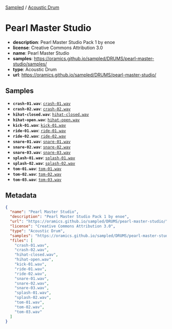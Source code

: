
[Sampled](https://oramics.github.io/sampled) /
[Acoustic Drum](/DRUMS)

# Pearl Master Studio

- __description__: Pearl Master Studio Pack 1 by enoe
- __license__: Creative Commons Attribution 3.0
- __name__: Pearl Master Studio
- __samples__: https://oramics.github.io/sampled/DRUMS/pearl-master-studio/samples/
- __type__: Acoustic Drum
- __url__: https://oramics.github.io/sampled/DRUMS/pearl-master-studio/

## Samples

- __`crash-01.wav`__: [`crash-01.wav`](https://oramics.github.io/sampled/DRUMS/pearl-master-studio/samples/crash-01.wav)
- __`crash-02.wav`__: [`crash-02.wav`](https://oramics.github.io/sampled/DRUMS/pearl-master-studio/samples/crash-02.wav)
- __`hihat-closed.wav`__: [`hihat-closed.wav`](https://oramics.github.io/sampled/DRUMS/pearl-master-studio/samples/hihat-closed.wav)
- __`hihat-open.wav`__: [`hihat-open.wav`](https://oramics.github.io/sampled/DRUMS/pearl-master-studio/samples/hihat-open.wav)
- __`kick-01.wav`__: [`kick-01.wav`](https://oramics.github.io/sampled/DRUMS/pearl-master-studio/samples/kick-01.wav)
- __`ride-01.wav`__: [`ride-01.wav`](https://oramics.github.io/sampled/DRUMS/pearl-master-studio/samples/ride-01.wav)
- __`ride-02.wav`__: [`ride-02.wav`](https://oramics.github.io/sampled/DRUMS/pearl-master-studio/samples/ride-02.wav)
- __`snare-01.wav`__: [`snare-01.wav`](https://oramics.github.io/sampled/DRUMS/pearl-master-studio/samples/snare-01.wav)
- __`snare-02.wav`__: [`snare-02.wav`](https://oramics.github.io/sampled/DRUMS/pearl-master-studio/samples/snare-02.wav)
- __`snare-03.wav`__: [`snare-03.wav`](https://oramics.github.io/sampled/DRUMS/pearl-master-studio/samples/snare-03.wav)
- __`splash-01.wav`__: [`splash-01.wav`](https://oramics.github.io/sampled/DRUMS/pearl-master-studio/samples/splash-01.wav)
- __`splash-02.wav`__: [`splash-02.wav`](https://oramics.github.io/sampled/DRUMS/pearl-master-studio/samples/splash-02.wav)
- __`tom-01.wav`__: [`tom-01.wav`](https://oramics.github.io/sampled/DRUMS/pearl-master-studio/samples/tom-01.wav)
- __`tom-02.wav`__: [`tom-02.wav`](https://oramics.github.io/sampled/DRUMS/pearl-master-studio/samples/tom-02.wav)
- __`tom-03.wav`__: [`tom-03.wav`](https://oramics.github.io/sampled/DRUMS/pearl-master-studio/samples/tom-03.wav)

## Metadata

```json
{
  "name": "Pearl Master Studio",
  "description": "Pearl Master Studio Pack 1 by enoe",
  "url": "https://oramics.github.io/sampled/DRUMS/pearl-master-studio/",
  "license": "Creative Commons Attribution 3.0",
  "type": "Acoustic Drum",
  "samples": "https://oramics.github.io/sampled/DRUMS/pearl-master-studio/samples/",
  "files": [
    "crash-01.wav",
    "crash-02.wav",
    "hihat-closed.wav",
    "hihat-open.wav",
    "kick-01.wav",
    "ride-01.wav",
    "ride-02.wav",
    "snare-01.wav",
    "snare-02.wav",
    "snare-03.wav",
    "splash-01.wav",
    "splash-02.wav",
    "tom-01.wav",
    "tom-02.wav",
    "tom-03.wav"
  ]
}
```

